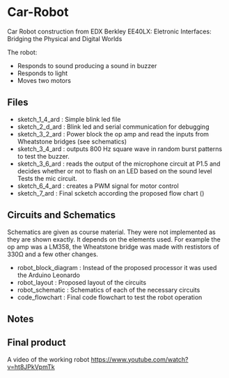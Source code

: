 # Car-Robot
Car Robot construction from EDX Berkley EE40LX: Eletronic Interfaces: Bridging the Physical and Digital Worlds

The robot:

* Responds to sound producing a sound in buzzer
* Responds to light
* Moves two motors
 

## Files


* sketch_1_4_ard : Simple blink led file
* sketch_2_d_ard : Blink led and serial communication for debugging
* sketch_3_2_ard : Power block the op amp and read the inputs from Wheatstone bridges (see schematics) 
* sketch_3_4_ard : outputs 800 Hz square wave in random burst patterns to test the buzzer.
* sketch_3_6_ard : reads the output of the microphone circuit at P1.5 and decides whether or not to flash on an LED based on the sound level Tests the mic circuit.
* sketch_6_4_ard : creates a PWM signal for motor control
* sketch_7_ard : Final scketch according the proposed flow chart ()

## Circuits and Schematics

Schematics are given as course material. They were not implemented as they are shown exactly. It depends on the elements used.
For example the op amp was a LM358, the Wheatstone bridge was made with restistors of 330Ω and a few other changes.

* robot_block_diagram : Instead of the proposed processor it was used the Arduino Leonardo
* robot_layout : Proposed layout of the circuits
* robot_schematic : Schematics of each of the necessary circuits
* code_flowchart : Final code flowchart to test the robot operation

## Notes

## Final product
A video of the working robot
https://www.youtube.com/watch?v=ht8JPkVpmTk


